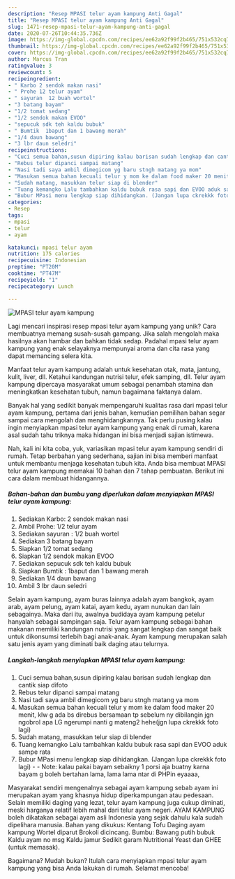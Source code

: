 ```yaml
---
description: "Resep MPASI telur ayam kampung Anti Gagal"
title: "Resep MPASI telur ayam kampung Anti Gagal"
slug: 1471-resep-mpasi-telur-ayam-kampung-anti-gagal
date: 2020-07-26T10:44:35.736Z
image: https://img-global.cpcdn.com/recipes/ee62a92f99f2b465/751x532cq70/mpasi-telur-ayam-kampung-foto-resep-utama.jpg
thumbnail: https://img-global.cpcdn.com/recipes/ee62a92f99f2b465/751x532cq70/mpasi-telur-ayam-kampung-foto-resep-utama.jpg
cover: https://img-global.cpcdn.com/recipes/ee62a92f99f2b465/751x532cq70/mpasi-telur-ayam-kampung-foto-resep-utama.jpg
author: Marcus Tran
ratingvalue: 3
reviewcount: 5
recipeingredient:
- " Karbo 2 sendok makan nasi"
- " Prohe 12 telur ayam"
- " sayuran  12 buah wortel"
- "3 batang bayam"
- "1/2 tomat sedang"
- "1/2 sendok makan EVOO"
- "sepucuk sdk teh kaldu bubuk"
- " Bumtik  1baput dan 1 bawang merah"
- "1/4 daun bawang"
- "3 lbr daun seledri"
recipeinstructions:
- "Cuci semua bahan,susun dipiring kalau barisan sudah lengkap dan cantik siap difoto"
- "Rebus telur dipanci sampai matang"
- "Nasi tadi saya ambil dimegicom yg baru stngh matang ya mom"
- "Masukan semua bahan kecuali telur y mom ke dalam food maker 20 menit, klw g ada bs direbus bersamaan tp sebelum ny dibilangin jgn ngobrol apa LG ngerumpi nanti g mateng2 hehe(jgn lupa ckrekkk foto lagi)"
- "Sudah matang, masukkan telur siap di blender"
- "Tuang kemangko Lalu tambahkan kaldu bubuk rasa sapi dan EVOO aduk sampe rata"
- "Bubur MPasi menu lengkap siap dihidangkan. (Jangan lupa ckrekkk foto lagi)  Note: kalau pakai bayam sebaikny 1 porsi aja buatny karna bayam g boleh bertahan lama, lama lama ntar di PHPin eyaaaa,"
categories:
- Resep
tags:
- mpasi
- telur
- ayam

katakunci: mpasi telur ayam 
nutrition: 175 calories
recipecuisine: Indonesian
preptime: "PT20M"
cooktime: "PT47M"
recipeyield: "1"
recipecategory: Lunch

---
```



![MPASI telur ayam kampung](https://img-global.cpcdn.com/recipes/ee62a92f99f2b465/751x532cq70/mpasi-telur-ayam-kampung-foto-resep-utama.jpg)

Lagi mencari inspirasi resep mpasi telur ayam kampung yang unik? Cara membuatnya memang susah-susah gampang. Jika salah mengolah maka hasilnya akan hambar dan bahkan tidak sedap. Padahal mpasi telur ayam kampung yang enak selayaknya mempunyai aroma dan cita rasa yang dapat memancing selera kita.

Manfaat telur ayam kampung adalah untuk kesehatan otak, mata, jantung, kulit, liver, dll. Ketahui kandungan nutrisi telur, efek samping, dll. Telur ayam kampung dipercaya masyarakat umum sebagai penambah stamina dan meningkatkan kesehatan tubuh, namun bagaimana faktanya dalam.

Banyak hal yang sedikit banyak mempengaruhi kualitas rasa dari mpasi telur ayam kampung, pertama dari jenis bahan, kemudian pemilihan bahan segar sampai cara mengolah dan menghidangkannya. Tak perlu pusing kalau ingin menyiapkan mpasi telur ayam kampung yang enak di rumah, karena asal sudah tahu triknya maka hidangan ini bisa menjadi sajian istimewa.


Nah, kali ini kita coba, yuk, variasikan mpasi telur ayam kampung sendiri di rumah. Tetap berbahan yang sederhana, sajian ini bisa memberi manfaat untuk membantu menjaga kesehatan tubuh kita. Anda bisa membuat MPASI telur ayam kampung memakai 10 bahan dan 7 tahap pembuatan. Berikut ini cara dalam membuat hidangannya.

<!--inarticleads1-->

##### Bahan-bahan dan bumbu yang diperlukan dalam menyiapkan MPASI telur ayam kampung:

1. Sediakan  Karbo: 2 sendok makan nasi
1. Ambil  Prohe: 1/2 telur ayam
1. Sediakan  sayuran : 1/2 buah wortel
1. Sediakan 3 batang bayam
1. Siapkan 1/2 tomat sedang
1. Siapkan 1/2 sendok makan EVOO
1. Sediakan sepucuk sdk teh kaldu bubuk
1. Siapkan  Bumtik : 1baput dan 1 bawang merah
1. Sediakan 1/4 daun bawang
1. Ambil 3 lbr daun seledri


Selain ayam kampung, ayam buras lainnya adalah ayam bangkok, ayam arab, ayam pelung, ayam katai, ayam kedu, ayam nunukan dan lain sebagainya. Maka dari itu, awalnya budidaya ayam kampung petelur hanyalah sebagai sampingan saja. Telur ayam kampung sebagai bahan makanan memiliki kandungan nutrisi yang sangat lengkap dan sangat baik untuk dikonsumsi terlebih bagi anak-anak. Ayam kampung merupakan salah satu jenis ayam yang diminati baik daging atau telurnya. 

<!--inarticleads2-->

##### Langkah-langkah menyiapkan MPASI telur ayam kampung:

1. Cuci semua bahan,susun dipiring kalau barisan sudah lengkap dan cantik siap difoto
1. Rebus telur dipanci sampai matang
1. Nasi tadi saya ambil dimegicom yg baru stngh matang ya mom
1. Masukan semua bahan kecuali telur y mom ke dalam food maker 20 menit, klw g ada bs direbus bersamaan tp sebelum ny dibilangin jgn ngobrol apa LG ngerumpi nanti g mateng2 hehe(jgn lupa ckrekkk foto lagi)
1. Sudah matang, masukkan telur siap di blender
1. Tuang kemangko Lalu tambahkan kaldu bubuk rasa sapi dan EVOO aduk sampe rata
1. Bubur MPasi menu lengkap siap dihidangkan. (Jangan lupa ckrekkk foto lagi) -  - Note: kalau pakai bayam sebaikny 1 porsi aja buatny karna bayam g boleh bertahan lama, lama lama ntar di PHPin eyaaaa,


Masyarakat sendiri mengenalnya sebagai ayam kampung sebab ayam ini merupakan ayam yang khasnya hidup diperkampungan atau pedesaan. Selain memiliki daging yang lezat, telur ayam kampung juga cukup diminati, meski harganya relatif lebih mahal dari telur ayam negeri. AYAM KAMPUNG boleh dikatakan sebagai ayam asli Indonesia yang sejak dahulu kala sudah dipelihara manusia. Bahan yang dikukus: Kentang Tofu Daging ayam kampung Wortel diparut Brokoli dicincang. Bumbu: Bawang putih bubuk Kaldu ayam no msg Kaldu jamur Sedikit garam Nutritional Yeast dan GHEE (untuk memasak). 

Bagaimana? Mudah bukan? Itulah cara menyiapkan mpasi telur ayam kampung yang bisa Anda lakukan di rumah. Selamat mencoba!
